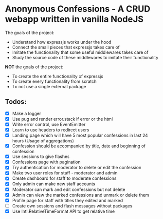 # Anonymous Confessions - A CRUD webapp written in vanilla NodeJS

The goals of the project:

- Understand how expressjs works under the hood
- Connect the small pieces that expressjs takes care of
- Imitate the functionality that some useful middlewares takes care of
- Study the source code of these middlewares to imitate their functionality

**NOT** the goals of the project:

- To create the entire functionality of expressjs
- To create every functionality from scratch
- To not use a single external package

## Todos:

- [x] Make a logger
- [x] Use pug and render error.stack if error or the html
- [x] Write error control, use EventEmitter
- [x] Learn to use headers to redirect users
- [x] Landing page which will have 5 most popular confessions in last 24 hours (Usage of aggregations)
- [x] Confession should be accompanied by title, date and beginning of confession
- [x] Use sessions to give flashes
- [x] Confessions page with pagination
- [x] Try authentication for moderator to delete or edit the confession
- [x] Make two user roles for staff - moderator and admin
- [x] Create dashboard for staff to moderate confessions
- [x] Only admin can make new staff accounts
- [x] Moderator can mark and edit confessions but not delete
- [x] Admin can view the marked confessions and unmark or delete them
- [x] Profile page for staff with titles they edited and marked
- [ ] Create own sessions and flash messages without packages
- [x] Use Intl.RelativeTimeFormat API to get relative time
